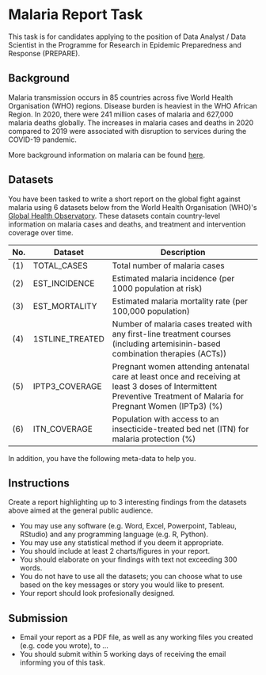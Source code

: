 # Malaria Report Task
This task is for candidates applying to the position of Data Analyst / Data Scientist in the Programme for Research in Epidemic Preparedness and Response (PREPARE).

## Background
Malaria transmission occurs in 85 countries across five World Health Organisation (WHO) regions. Disease burden is heaviest in the WHO African Region. In 2020, there were 241 million cases of malaria and 627,000 malaria deaths globally. The increases in malaria cases and deaths in 2020 compared to 2019 were associated with disruption to services during the COVID-19 pandemic.

More background information on malaria can be found [here](https://www.who.int/news-room/fact-sheets/detail/malaria).

## Datasets
You have been tasked to write a short report on the global fight against malaria using 6 datasets below from the World Health Organisation (WHO)'s [Global Health Observatory](https://www.who.int/data/gho). These datasets contain country-level information on malaria cases and deaths, and treatment and intervention coverage over time.

No. | Dataset  | Description
--- | -------- | --------
(1) |  TOTAL_CASES | Total number of malaria cases
(2) |  EST_INCIDENCE | Estimated malaria incidence (per 1000 population at risk)
(3) |  EST_MORTALITY | Estimated malaria mortality rate (per 100,000 population)
(4) |  1STLINE_TREATED | Number of malaria cases treated with any first-line treatment courses (including artemisinin-based combination therapies (ACTs))
(5) | IPTP3_COVERAGE   | Pregnant women attending antenatal care at least once and receiving at least 3 doses of Intermittent Preventive Treatment of Malaria for Pregnant Women (IPTp3) (%)
(6) | ITN_COVERAGE   | Population with access to an insecticide-treated bed net (ITN) for malaria protection (%)

In addition, you have the following meta-data to help you.

## Instructions
Create a report highlighting up to 3 interesting findings from the datasets above aimed at the general public audience.
- You may use any software (e.g. Word, Excel, Powerpoint, Tableau, RStudio) and any programming language (e.g. R, Python).
- You may use any statistical method if you deem it appropriate.
- You should include at least 2 charts/figures in your report.
- You should elaborate on your findings with text not exceeding 300 words.
- You do not have to use all the datasets; you can choose what to use based on the key messages or story you would like to present.
- Your report should look profesionally designed.

## Submission
- Email your report as a PDF file, as well as any working files you created (e.g. code you wrote), to ... 
- You should submit within 5 working days of receiving the email informing you of this task.
